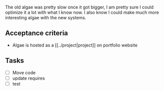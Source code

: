 The old algae was pretty slow once it got bigger, I am pretty sure I could optimize it a lot with what I know now. I also know I could make much more interesting algae with the new systems.

## Acceptance criteria

- Algae is hosted as a [[../project|project]] on portfolio website
## Tasks
- [ ] Move code 
- [ ] update requires
- [ ] test